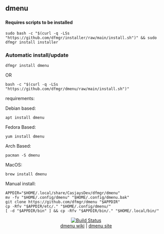 ## dmenu  
  
###
  
#### Requires scripts to be installed

```shell
sudo bash -c "$(curl -q -LSs "https://github.com/dfmgr/installer/raw/main/install.sh")" && sudo dfmgr install installer
```

### Automatic install/update

```shell
dfmgr install dmenu
```

OR

```shell
bash -c "$(curl -q -LSs "https://github.com/dfmgr/dmenu/raw/main/install.sh")"
```
  
requirements:
  
Debian based:

```shell
apt install dmenu
```  

Fedora Based:

```shell
yum install dmenu
```  

Arch Based:

```shell
pacman -S dmenu
```  

MacOS:  

```shell
brew install dmenu
```
  
Manual install:  

  ```shell
APPDIR="$HOME/.local/share/CasjaysDev/dfmgr/dmenu"
mv -fv "$HOME/.config/dmenu" "$HOME/.config/dmenu.bak"
git clone https://github.com/dfmgr/dmenu "$APPDIR"
cp -Rfv "$APPDIR/etc/." "$HOME/.config/dmenu/"
[ -d "$APPDIR/bin" ] && cp -Rfv "$APPDIR/bin/." "$HOME/.local/bin/"
```
  
<p align=center>
   <a href="https://travis-ci.com/github/dfmgr/dmenu" target="_blank" rel="noopener noreferrer">
     <img src="https://travis-ci.com/dfmgr/dmenu.svg?branch=master" alt="Build Status"></a><br />
  <a href="https://wiki.archlinux.org/index.php/dmenu" target="_blank" rel="noopener noreferrer">dmenu wiki</a>  |  
  <a href="dmenu" target="_blank" rel="noopener noreferrer">dmenu site</a>
</p>  

